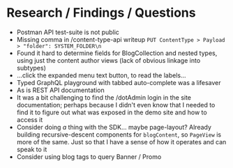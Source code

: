 # Research / Findings / Questions

- Postman API test-suite is not public
- Missing comma in /content-type-api writeup `PUT ContentType > Payload > "folder": SYSTEM_FOLDER\n`
- Found it hard to determine fields for BlogCollection and nested types, using just the content author views (lack of obvious linkage into subtypes)
- ...click the expanded menu text button, to read the labels...
- Typed GraphQL playground with tabbed auto-complete was a lifesaver
- As is REST API documentation
- It was a bit challenging to find the /dotAdmin login in the site documentation; perhaps because I didn't even know that I needed to find it to figure out what was exposed in the demo site and how to access it
- Consider doing *a* thing with the SDK... maybe page-layout? Already building recursive-descent components for `blogContent`, so `PageView` is more of the same. Just so that I have a sense of how it operates and can speak to it
- Consider using blog tags to query Banner / Promo